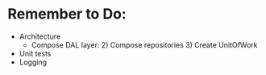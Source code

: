 # Remember to Do:
- Architecture
  * Compose DAL layer:
    2) Compose repositories
    3) Create UnitOfWork
- Unit tests
- Logging
